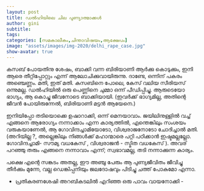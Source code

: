 ```yaml
---
layout: post
title: ഡല്‍ഹിയിലെ ചില പുണ്യാത്മാക്കള്‍
author: gini
subtitle: 
tags: 
categories: [സമകാലീകം,ചിന്താവിഷയം,ആക്ഷേപം]
image: "assets/images/img-2020/delhi_rape_case.jpg"
show-avatar: true
---
```


കസബ് പോയതിനു ശേഷം, ബാക്കി വന്ന ബിരിയാണി ആര്‍ക്കു കൊടുക്കും, ഇനി ആരെ തീറ്റിപ്പോറ്റും എന്ന് ആലോചിക്കുവായിരുന്നു. ദാണ്ടേ, ഒന്നിന് പകരം അഞ്ചെണ്ണം. മതി, ഇത് മതി. കസബിനെ പോലെ, കേസ് വലിയ സീരിയസ് ഒന്നുമല്ല. ഡല്‍ഹിയില്‍  ഒരു പെണ്ണിനെ ചുമ്മാ ഒന്ന് പീഡിപ്പിച്ചു. ആരുടെയോ ഭാഗ്യം, ആ കൊച്ചു ജീവനോടെ ബാക്കിയായി. (ഇവര്‍ക്ക് ഭാഗ്യമില്ല, അതിന്റെ ജീവന്‍ പോയിരുന്നേല്‍, ബിരിയാണി മട്ടന്‍ ആയേനെ.)

ഇനിയിപ്പോ തടിയൊക്കെ ഉഷാറാക്കി, ഒന്ന് മെനയാവാം. ജയിലിനുള്ളില്‍ വച്ച് എങ്ങനെ ആരോഗ്യം നന്നാക്കാം എന്ന കാര്യത്തില്‍, എന്തെങ്കിലും സംശയം വരുകയാണേല്‍, ആ ഗോവിന്ദച്ചാമിയോടോ, വിശ്വരാജനോടോ ചോദിച്ചാല്‍ മതി. (അറിയില്ല ?, അല്ലെങ്കിലും നിങ്ങള്‍ക്ക് മഹാന്മാരെ പറ്റി പഠിക്കാന്‍ ഇഷ്ടമല്ലല്ലോ. ഗോവിന്ദച്ചാമി- സൗമ്യ വധകേസ് , വിശ്വരാജന്‍ - സ്മിത വധകേസ്  ). അവര് പറഞ്ഞു തരും എങ്ങനെ നന്നാവാം എന്ന്; സ്വഭാവമല്ല, തടി നന്നാക്കുന്ന കാര്യം. 

പക്ഷെ എന്റെ സങ്കടം അതല്ല, ഈ അഞ്ചു പേരും ആ പുണ്യജീവിതം ജീവിച്ചു തീര്‍ക്കും മുന്നേ, വല്ല ഡെങ്കിപ്പനിയും ജലദോഷവും പിടിച്ചു ചത്ത്‌ പോകുമോ എന്നാ.

- പ്രതികരണശേഷി അറബികടലില്‍ എറിഞ്ഞ ഒരു പാവം വായനോക്കി -